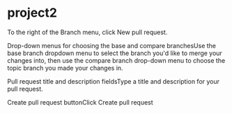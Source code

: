 # project2
To the right of the Branch menu, click New pull request.

Drop-down menus for choosing the base and compare branchesUse the base branch dropdown menu to select the branch you'd like to merge your changes into, then use the compare branch drop-down menu to choose the topic branch you made your changes in.

Pull request title and description fieldsType a title and description for your pull request.

Create pull request buttonClick Create pull request
